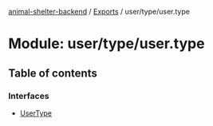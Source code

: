 [animal-shelter-backend](../README.md) / [Exports](../modules.md) / user/type/user.type

# Module: user/type/user.type

## Table of contents

### Interfaces

- [UserType](../interfaces/user_type_user_type.UserType.md)
